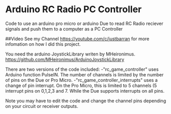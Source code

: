 # Arduino RC Radio PC Controller
 Code to use an arduino pro micro or arduino Due to read RC Radio reciever signals and push them to a computer as a PC Controller

##Video
See my Channel https://youtube.com/c/justbarran for more infomation on how I did this project. 

You need the arduino JoystickLibrary writen by MHeironimus. 
https://github.com/MHeironimus/ArduinoJoystickLibrary

There are two versions of the code included:
-"rc_game_controller" uses Arduino function PulseIN. The number of channels is limited by the number of pins on the Due or Pro Micro.
-"rc_game_controller_interrupts" uses a change of pin interrupt. On the Pro Micro, this is limited to 5 channels (5 interrupt pins on 0,1,2,3 and 7. While the Due supports interrupts on all pins.

Note you may have to edit the code and change the channel pins depending on your circuit or receiver outputs.
